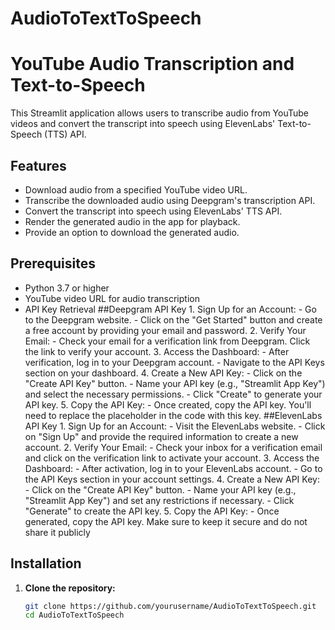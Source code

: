 # AudioToTextToSpeech

# YouTube Audio Transcription and Text-to-Speech

This Streamlit application allows users to transcribe audio from YouTube videos and convert the transcript into speech using ElevenLabs' Text-to-Speech (TTS) API.

## Features
- Download audio from a specified YouTube video URL.
- Transcribe the downloaded audio using Deepgram's transcription API.
- Convert the transcript into speech using ElevenLabs' TTS API.
- Render the generated audio in the app for playback.
- Provide an option to download the generated audio.

## Prerequisites

- Python 3.7 or higher
- YouTube video URL for audio transcription
- API Key Retrieval
   ##Deepgram API Key
      1. Sign Up for an Account:
         - Go to the Deepgram website.
         - Click on the "Get Started" button and create a free account by providing your email and password.
      2. Verify Your Email:
         - Check your email for a verification link from Deepgram. Click the link to verify your account.
      3. Access the Dashboard:
         - After verification, log in to your Deepgram account.
         - Navigate to the API Keys section on your dashboard.
      4. Create a New API Key:
         - Click on the "Create API Key" button.
         - Name your API key (e.g., "Streamlit App Key") and select the necessary permissions.
         - Click "Create" to generate your API key.
      5. Copy the API Key:
         - Once created, copy the API key. You'll need to replace the placeholder in the code with this key.
   ##ElevenLabs API Key
      1. Sign Up for an Account:
         - Visit the ElevenLabs website.
         - Click on "Sign Up" and provide the required information to create a new account.
      2. Verify Your Email:
         - Check your inbox for a verification email and click on the verification link to activate your account.
      3. Access the Dashboard:
         - After activation, log in to your ElevenLabs account.
         - Go to the API Keys section in your account settings.
      4. Create a New API Key:
         - Click on the "Create API Key" button.
         - Name your API key (e.g., "Streamlit App Key") and set any restrictions if necessary.
         - Click "Generate" to create the API key.
      5. Copy the API Key:
         - Once generated, copy the API key. Make sure to keep it secure and do not share it publicly

## Installation

1. **Clone the repository:**
   ```bash
   git clone https://github.com/yourusername/AudioToTextToSpeech.git
   cd AudioToTextToSpeech
